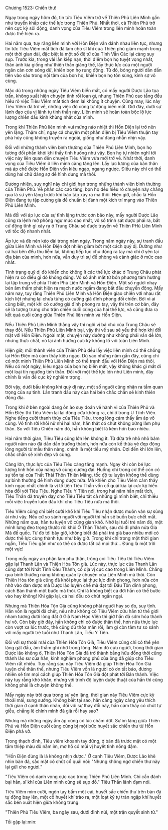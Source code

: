




Chương 1523: Chiến thư!


Ngay trong ngày hôm đó, tin tức Tiêu Viêm trở về Thiên Phủ Liên Minh gần như truyền khắp các thế lực trong Thiên Phủ. Nhất thời, cả Thiên Phủ trở nên cực kỳ sôi động, danh vọng của Tiêu Viêm trong liên minh hoàn toàn được thể hiện ra.

Hai năm qua, tuy rằng liên minh với Hồn Điện vẫn đánh nhau liên tục, nhưng tin tức Tiêu Viêm mất tích đã làm cho sĩ khí của Thiên phủ giảm mạnh trong một thời gian dài, đặc biệt là một số đệ tử của Tinh Vẫn Các lại càng suy sụp. Trước kia, trong vài lần kiếp nạn, thời điểm bọn họ tuyệt vọng nhất, thân ảnh kia giống như thiên thần giáng thế, lấy thực lực của một người ngăn cản cơn sóng dữ, khiến bọn họ rung động. Từ đó, bóng người dần dần tiến vào sâu trong nội tâm của bọn họ, khiến bọn họ tôn sùng, kính sợ vô cùng.

Mặc dù trong những ngày Tiêu Viêm biến mất, có mấy người Dược Lão tọa trấn, không xuất hiện chuyện tình rối loạn gì, nhưng Thiên Phủ cao tầng đều hiểu rõ việc Tiêu Viêm mất tích đem lại không ít chuyện. Cũng may, lúc này Tiêu Viêm đã trở về, những việc đó cũng tự động biến mất. Giờ đây, dưới sự lãnh đạo của vị lãnh tụ tinh thần này, Liên minh sẽ hoàn toàn bộc lộ lực lượng chiến đấu kinh khủng nhất của mình.

Trong khí Thiên Phủ liên minh vui mừng náo nhiệt thì Hồn Điện lại trở nên yên lặng. Thậm chí, ngay cả chuyện một phân điện bị Tiêu Viêm thuận tay phá hủy cũng không truyền ra ngoài, giống như đang nhẫn nhịn vậy.

Đối với những thành viên bình thường của Thiên Phủ Liên Minh, bọn họ tương đối phấn khởi khi thấy tình huống như vậy. Bọn họ tự nhiên nghĩ tới việc này liên quan đến chuyện Tiêu Viêm vừa mới trở về. Nhất thời, danh vọng của Tiêu Viêm ở liên minh càng tăng lên. Lấy lực lượng của bản thân mà áp chế được Hồn Điện vốn kiêu ngạo, ngang ngược. Điều này chỉ có thể dùng hai chữ đáng sợ để hình dung mà thôi.

Đương nhiên, suy nghĩ này chỉ giới hạn trong những thành viên bình thường của Thiên Phủ. Về phần các cao tầng, bọn họ đều hiểu rõ chuyện này chẳng qua là sự yên lặng trước khi bão táp xảy ra mà thôi. Hiện giờ, chắc là Hồn Điện đang tụ tập cường giả để chuẩn bị đánh một kích trí mạng vào Thiên Phủ Liên Minh.

Mà đối với áp lực của sự tĩnh lặng trước cơn bão này, mấy người Dược Lão cũng ra lệnh mở phòng ngự mức cao nhất, vô số trinh sát được phái ra, bất cứ động tĩnh gì xảy ra ở Trung Châu sẽ được truyền về Thiên PHủ Liên Minh với tốc độ nhanh nhất.

Áp lực và đè nén kéo dài trong năm ngày. Trong năm ngày này, sự tranh đấu giữa Liên Minh và Hồn Điện đột nhiên giảm bớt một cách quỷ dị. Dường như cả hai bên đều thu liễm lại, không tiếp tục chủ động ra tay mà chỉ ở yên tại địa bàn của mình, hơn nữa, vẫn duy trì sự đề phòng và cảnh giác ở mức cao nhất.

Tình trạng quỷ dị đó khiến cho không ít các thế lực khác ở Trung Châu phát hiện ra có điều gì đó không đúng. Vô số ánh mắt từ bốn phương tám hướng lại tập trung về phía Thiên Phủ Liên Minh và Hồn Điện. Một số người nhạy bén âm thầm phát hiện ra mạch nước ngầm đang bắt đầu chuyển động. Mấy năm nay, tuy rằng Thiên Phủ Liên Minh và Hồn Điện giao chiến với nhau rất kịch liệt nhưng lại chưa từng có cường giả đỉnh phong đối chiến. Bởi vì ai cũng biết, một khi có cường giả đỉnh phong ra tay, vậy thì trên cơ bản, đây sẽ là tượng trưng cho trận chiến cuối cùng của hai thế lực, và cũng đưa ra kết quả cuối cùng giữa Thiên Phủ liên minh và Hồn Điện.

Nếu Thiên Phủ Liên Minh thắng vậy thì ngôi vị bá chủ của Trung Châu sẽ thay đổi. Nếu Thiên Phủ Liên Minh bại, vậy thì về sau sẽ yếu thế hơn khi đối mặt với Hồn Điện. Ngoài mặt, chuyện này dường như không phải vấn đề lớn, nhưng thực chất, nó lại ảnh hưởng cực kỳ khổng lồ với toàn Liên Minh.

Hiện giờ, mỗi thành viên của Thiên Phủ đều lấy việc liên minh có thể chống lại Hồn Điện mà cảm thấy kiêu ngạo. Dù sao những năm gần đây, cũng chỉ có một mình Thiên Phủ Liên Minh có thể tranh đấu với Hồn Điện mà thôi. Nếu có một ngày, kiêu ngạo của bọn họ biến mất, vậy không khác gì mất đi một loại tín ngưỡng tinh thần. Đối với một thế lực lớn như Liên minh, đây chính là vấn đề cực kỳ nghiêm trọng.

Bởi vậy, dưới bầu không khí quỷ dị này, một số người cũng nhận ra tầm quan trọng của sự tình. Lần tranh đấu này của hai bên chắc chắn sẽ kinh thiên động địa.

Trong khi ở bên ngoài đang ồn ào suy đoán về hành vi của Thiên Phủ và Hồn Điện thì Tiêu Viêm lại lại đóng cửa không ra, chỉ ở trong U Tĩnh Viện. Nghe tiếng cười thanh thúy của Tiêu Tiêu, trong lòng cảm thấy ấm áp vô cùng. Vô tình rời khỏi nữ nhi hai năm, hắn thật có chút không xứng làm phụ thân. So với Tiêu Chiến năm đó, hắn không biết là kém hơn bao nhiêu.

Hai năm thời gian, Tiêu Tiêu cũng lớn lên không ít. Từ đứa trẻ nhỏ nhỏ bám người năm nào đã dần dần trưởng thành, hơn nữa còn kế thừa vẻ đẹp động lòng người từ mẫu thân nàng, chính là một tiểu mỹ nhân. Đợi đến khi lớn lên, chắc chắn sẽ xinh đẹp vô cùng.

Càng lớn, thực lực của Tiêu Tiêu càng tăng mạnh. Ngay khi còn bé lực lượng linh hồn của nàng vô cùng cường đại. Huống chi trong cơ thể còn có sự tồn tại của Thất Thải Thôn Thiên Mãng, tốc độ tu luyện không thể dùng sự bình thường để hình dung được nữa. Mà khiến cho Tiêu Viêm cảm thấy kinh ngạc nhất chính là vị tổ tiên Tiêu Thần vốn cổ quái kia lại cực kỳ hiền hòa đối với Tiêu Tiêu. Nghe Tiểu Y Tiên nói, trong hai năm hắn mất tích, Tiêu Thần đã truyền dạy cho Tiêu Tiêu tất cả những gì mình biết, chỉ thiếu mỗi việc truyền luôn đấu khí cho Tiêu Tiêu nữa mà thôi.

Tiêu Viêm cũng chỉ biết cười khổ khi Tiêu Tiêu nhận được muôn vàn sự sủng ái như vậy. Nếu cứ so sánh người với người thì hắn sẽ buồn bực chết mất. Những năm qua, hắn tu luyện vô cùng gian khổ. Nhớ lại tuổi trẻ năm đó, một mình lưng đeo trọng thước rời khỏi Ô Thản Thành, sau đó đi phân nửa Gia Mã đế quốc. Từ đó tới bây giờ, không biết đã phải trả giá bao nhiêu mới có được thế lực cùng thành tựu như bây giờ. Trong khi chỉ trong một thời gian ngắn, Tiêu Tiêu gần như có thể có được tất cả mọi thứ… Đúng là một trời một vực!

Trong mấy ngày an phận làm phụ thân, trông coi Tiêu Tiêu thì Tiêu Viêm gặp lại Thanh Lân và Thiên Hỏa Tôn giả. Lúc này, thực lực của Thanh Lân cũng đạt tới Nhất Tinh Đấu Thánh, có địa vị cực cao trong Liên Minh. Chẳng qua bình thường nàng không quản lý chuyện của Liên Minh mà thôi. Còn Thiên Hỏa tôn giả cũng đã khôi phục lại thực lực đỉnh phong, hơn nữa còn nhờ vào đan dược mà Dược lão luyện chế mà đạt tới Đấu Tôn đỉnh phong, cách Bán thánh một bước mà thôi. Chỉ là không biết cả đời hắn có thể bước vào hay không! Khi gặp lại, cả hai đều có chút ngần ngại.

Nhưng mà Thiên Hỏa Tôn Giả cũng không phải người hay so đo, suy tính. Hắn vốn là người đã chết, nếu như không có Tiêu Viêm cứu hắn từ thế giới nham tương dưới lòng đất ở Già Nam Học Viện thì giờ hắn đã sớm hóa thành hư vô. Còn bây giờ đây, hắn không chỉ có được thân thể, hơn nữa thực lực còn vượt xa lúc trước, thế cũng đủ thỏa mãn rồi, làm gì còn tâm tư so sánh với mấy người trẻ tuổi như Thanh Lân, Tiểu Y Tiên.

Đối với sự thoải mái của Thiên Hỏa Tôn Giả, Tiêu Viêm cũng chỉ có thể yên lặng gật đầu, âm thầm ghi nhớ trong lòng. Năm đó cứu người, trong thời gian Dược lão không ở, Thiên Hỏa Tôn Giả đã trở thành bằng hữu đồng thời cũng thành lão sư của hắn, kinh nghiệm phong phú của ông đã giúp cho Tiêu Viêm rất nhiều. Tuy rằng sau này Tiêu Viêm đã giúp Thiên Hỏa Tôn Giả luyện chế thân thể, nhưng Tiêu Viêm vốn là người có ơn tất báo, đương nhiên sẽ tìm mọi cách giúp Thiên Hỏa Tôn Giả đột phát tới Bán thánh. Việc này tuy rằng khó khăn, nhưng với trình độ luyện dược thuật của hắn thì cũng không phải là chuyện không thể.

Mấy ngày này trôi qua trong sự yên lặng, thời gian này Tiêu Viêm cực kỳ thoải mái, sung sướng. Không biết tại sao, hắn càng ngày càng yêu thích thời gian ở cạnh thân nhân, đối với sự thay đổi này, hắn cảm thấy có chút tự giễu, chẳng lẽ chính mình đã già rồi hay sao?

Nhưng mà những ngày ấm áp cũng có lúc chấm dứt. Sự im lặng giữa Thiên Phủ và Hồn Điện cuối cùng cũng bị một bức huyết sắc chiến thư từ Hồn Điện phá vỡ.

Trong thạch đình, Tiêu viêm khoanh tay đứng, ở bàn đá trước mặt có một tấm thiệp màu đỏ nằm im, mơ hồ có mùi vị huyết tinh nồng đậm.

"Hồn Điện đúng là là không nhịn được." Ở cạnh Tiêu Viêm, Dược Lão khẽ nhìn bàn đá, sắc mặt có chút cổ quái nói: "Nhưng không ngờ chiến thư này lại gửi cho ngươi."

"Tiêu Viêm có danh vọng cực cao trong Thiên Phủ Liên Minh. Chỉ cần đánh bại hắn, sĩ khí của Liên minh cũng sẽ sụp đổ." Tiêu Thần lãnh đạm nói.

Tiêu Viêm mỉm cười, ngón tay bấm một cái, huyết sắc chiến thư trên bàn đá tự động bay lên, một cỗ huyết khí trào ra, một loạt ký tự tràn ngập khí huyết sắc bén xuất hiện giữa không trung.

"Thiên Phủ Tiêu Viêm, ba ngày sau, dưới đỉnh núi, một trận quyết sinh tử."

Tối gặp lại:min:




